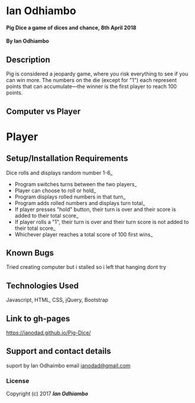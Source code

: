 # Ian Odhiambo
#### Pig Dice a game of dices and chance, 8th April 2018
#### By **Ian Odhiambo**
## Description
Pig is considered a jeopardy game, where you risk everything to see if you can win more. The numbers on the die (except for "1") each represent points that can accumulate—the winner is the first player to reach 100 points.
## Computer vs Player
# Player

## Setup/Installation Requirements
Dice rolls and displays random number 1-6_
* Program switches turns between the two players_
* Player can choose to roll or hold_
* Program displays rolled numbers in that turn_
* Program adds rolled numbers and displays turn total_
* If player presses "hold" button, their turn is over and their score is added to their total score_
* If player rolls a "1", their turn is over and their turn score is not added to their total score_
* Whichever player reaches a total score of 100 first wins_

## Known Bugs
Tried creating computer but i stalled so i left that hanging dont try
## Technologies Used
Javascript, HTML, CSS, jQuery, Bootstrap

## Link to gh-pages
 https://ianodad.github.io/Pig-Dice/

## Support and contact details
suport by Ian Odhaimbo email ianodad@gmail.com
### License
Copyright (c) 2017 **_Ian Odhiambo_**
